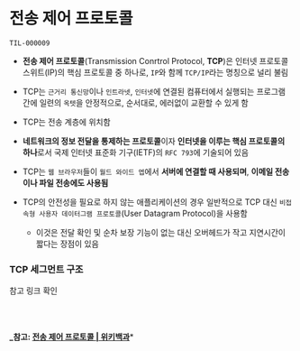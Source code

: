# 전송 제어 프로토콜

`TIL-000009`

- **전송 제어 프로토콜**(Transmission Conrtrol Protocol, **TCP**)은 인터넷 프로토콜 스위트(IP)의 핵심 프로토콜 중 하나로, `IP`와 함께 `TCP/IP`라는 명칭으로 널리 불림
- TCP는 `근거리 통신망`이나 `인트라넷`, `인터넷`에 연결된 컴퓨터에서 실행되는 프로그램 간에 일련의 `옥텟`을 안정적으로, 순서대로, 에러없이 교환할 수 있게 함
- TCP는 전송 계층에 위치함
- **네트워크의 정보 전달을 통제하는 프로토콜**이자 **인터넷을 이루는 핵심 프로토콜의 하나**로서 국제 인터넷 표준화 기구(IETF)의 `RFC 793`에 기술되어 있음
- TCP는 `웹 브라우저`들이 `월드 와이드 엡`에서 **서버에 연결할 때 사용되며**, **이메일 전송이나 파일 전송에도 사용됨**
- TCP의 안전성을 필요로 하지 않는 애플리케이션의 경우 일반적으로 TCP 대신 `비접속형 사용자 데이터그램 프로토콜`(User Datagram Protocol)을 사용함

  - 이것은 전달 확인 및 순차 보장 기능이 없는 대신 오버헤드가 작고 지연시간이 짧다는 장점이 있음

### TCP 세그먼트 구조

참고 링크 확인

<br>
<br>

**_참고: [전송 제어 프로토콜 | 위키백과](https://ko.wikipedia.org/wiki/%EC%A0%84%EC%86%A1_%EC%A0%9C%EC%96%B4*%ED%94%84%EB%A1%9C%ED%86%A0%EC%BD%9C)***
